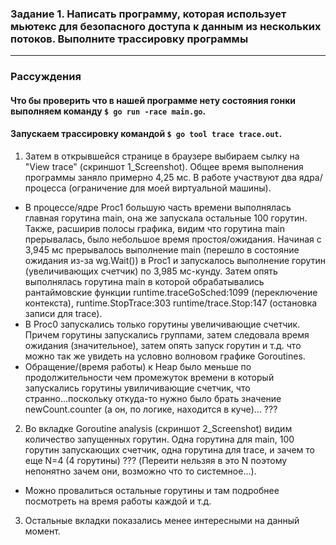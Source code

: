 ### Задание 1. Написать программу, которая использует мьютекс для безопасного доступа к данным из нескольких потоков. Выполните трассировку программы
-------------------------------------------------------------------------------------------
### Рассуждения
#### Что бы проверить что в нашей программе нету состояния гонки выполняем команду ```$ go run -race main.go```. 
#### Запускаем трассировку командой ```$ go tool trace trace.out```. 
1) Затем в открывшейся странице в браузере выбираем сылку на "View trace" (скриншот 1_Screenshot). 
 Общее время выполнения программы заняло примерно 4,25 мс. В работе участвуют два ядра/процесса (ограничение для моей виртуальной машины). 
* В процессе/ядре Proc1 большую часть времени выполнялась главная горутина main, она же запускала остальные 100 горутин. Также, расширив полосы графика, видим что горутина main прерывалась, было небольшое время простоя/ожидания. Начиная с 3,945 мс прерывалось выполнение main (перешло в состояние ожидания из-за wg.Wait()) в Proc1 и запускалось выполнение горутин (увеличивающих счетчик) по 3,985 мс-кунду. Затем опять выполнялась горутина main в которой обрабатывались рантаймовские функции runtime.traceGoSched:1099 (переключение контекста), runtime.StopTrace:303 runtime/trace.Stop:147 (остановка записи для trace).
* В Proc0 запускались только горутины увеличивающие счетчик. Причем горутины запускались группами, затем следовала время ожидания (значительное), затем опять запуск горутин и т.д. что можно так же увидеть на условно волновом графике Goroutines.
* Обращение/(время работы) к Heap было меньше по продолжительности чем промежуток времени в который запускались горутины увиличивающие счетчик, что странно...поскольку откуда-то нужно было брать значение newCount.counter (а он, по логике, находится в куче)... ???
2) Во вкладке Goroutine analysis (скриншот 2_Screenshot) видим количество запущенных горутин. Одна горутина для main, 100 горутин запускающих счетчик, одна горутина для trace, и зачем то еще N=4 (4 горутины) ??? (Переити нельзяя в это N поэтому непонятно зачем они, возможно что то системное...).
* Можно провалиться остальные горутины и там подробнее посмотреть на время работы каждой и т.д.
3) Остальные вкладки показались менее интересными на данный момент.
